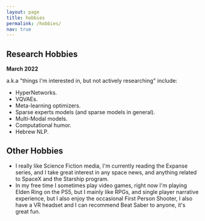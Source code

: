 ```yaml
---
layout: page
title: hobbies
permalink: /hobbies/
nav: true
---
```


## Research Hobbies
**March 2022**

a.k.a "things I'm interested in, but not actively researching" include:
- HyperNetworks.
- VQVAEs.
- Meta-learning optimizers.
- Sparse experts models (and sparse models in general).
- Multi-Modal models.
- Computational humor.
- Hebrew NLP.


## Other Hobbies
- I really like Science Fiction media, I'm currently reading the Expanse series, and I take great interest in any space news, and anything related to SpaceX and the Starship program.
- In my free time I sometimes play video games, right now I'm playing Elden Ring on the PS5, but I mainly like RPGs, and single player narrative experience, but I also enjoy the occasional First Person Shooter, I also have a VR headset and I can recommend Beat Saber to anyone, it's great fun.
